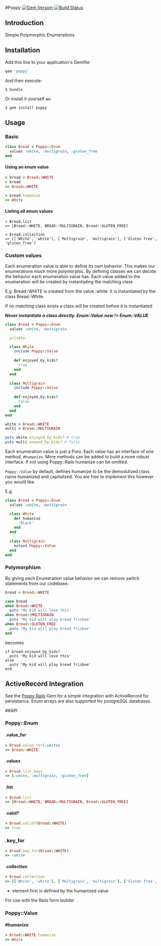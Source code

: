 #Poppy
[![Gem Version](https://badge.fury.io/rb/poppy.svg)](http://rubygems.org/gems/poppy)
[![Build Status](https://travis-ci.org/damienadermann/poppy.svg?branch=master)](http://travis-ci.org/damienadermann/poppy)

## Introduction
Simple Polymorphic Enumerations

## Installation

Add this line to your application's Gemfile:

```ruby
gem 'poppy'
```

And then execute:

    $ bundle

Or install it yourself as:

    $ gem install poppy


## Usage


### Basic
```ruby
class Bread < Poppy::Enum
  values :white, :multigrain, :gluten_free
end
```

#### Using an enum value
```ruby
> bread = Bread::WHITE
> bread 
=> Bread::WHITE

> bread.humanize
=> White
```


#### Listing all enum values
```
> Bread.list
=> [Bread::WHITE, BREAD::MULTIGRAIN, Bread::GLUTEN_FREE]

> Bread.collection
=> [['White', 'white'], ['Multigrain', 'multigrain'], ['Gluten free', 'gluten_free']
```

### Custom values
Each enumeration value is able to define its own behavior. This makes our enumerations much more polymorphic. By defining classes we can decide the behavior each enumeration value has. Each value added to the enumeration will be created by instantiating the matching class 

E.g. Bread::WHITE is created from the value :white. It is instantiated by the class Bread::White.

If no matching class exists a class will be created before it is instantiated

***Never instantiate a class directly. Enum::Value.new != Enum::VALUE***


```ruby
class Bread < Poppy::Enum
  values :white, :multigrain

  private

  class White
    include Poppy::Value
    
    def enjoyed_by_kids?
      true
    end
  end
  
  class Multigrain
    include Poppy::Value
    
    def enjoyed_by_kids?
      false
    end
  end
end

white = Bread::WHITE
multi = Bread::MULTIGRAIN

puts white.enjoyed_by_kids? # true
puts multi.enoyed_by_kids? # false

```

Each enumeration value is just a Poro. Each value has an interface of one method, `#humanize`. More methods can be added to build a more robust interface. If not using Poppy::Rails humanize can be omitted.

`Poppy::Value` by default, defines humanize to be the demodulized class name humanized and capitalized. You are free to implement this however you would like.

E.g.

```ruby
class Bread < Poppy::Enum
  values :white, :multigrain

  class White
    def humanize
      'Black'
    end
  end
  
  class Multigrain
    extend Poppy::Value
  end
end

```

### Polymorphism


By giving each Enumeration value behavior we can remove switch statements from our codebase.

```ruby
bread = Bread::WHITE

case bread
when Bread::WHITE
  puts 'My kid will love this'
when Bread::MULTIGRAIN
  puts 'My kid will play bread frisbee'
when Bread::GLUTEN_FREE
  puts 'My kid will play bread frisbee'
end

```

becomes

```
if bread.enjoyed_by_kids?
  puts 'My kid will love this'
else
  puts 'My kid will play bread frisbee'
end
```

## ActiveRecord Integration

See the [Poppy Rails](https://github.com/damienadermann/poppy-rails) Gem for a simple integration with ActiveRecord for persistance. Enum arrays are also supported for postgreSQL databases.


##API

### Poppy::Enum
#### .value_for

```ruby
> Bread.value_for(:white)
=> Bread::WHITE
```

#### .values

```ruby
> Bread.list_keys
=> [:white, :multigrain, :gluten_free]
```

#### .list

```ruby
> Bread.list
=> [Bread::WHITE, BREAD::MULTIGRAIN, Bread::GLUTEN_FREE]
```

#### .valid?

```ruby
> Bread.valid?(Bread::WHITE)
=> true
```

### .key_for

```ruby
> Bread.key_for(Bread::WHITE)
=> :white
```

#### .collection
```ruby
> Bread.collection
=> [['White', 'white'], ['Multigrain', 'multigrain'], ['Gluten free', 'gluten_free']
```
* element.first is defined by the humanized value

For use with the Rails form builder

### Poppy::Value

#### #humanize
```ruby
> Bread::WHITE.humanize
=> White 
```

